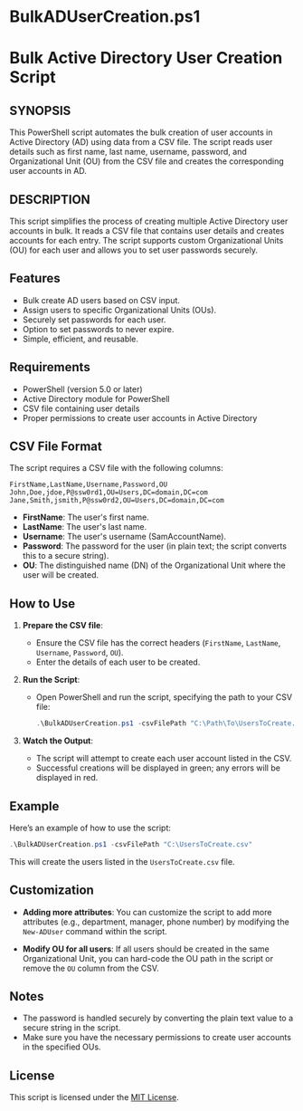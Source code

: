 # BulkADUserCreation.ps1


# Bulk Active Directory User Creation Script

## SYNOPSIS

This PowerShell script automates the bulk creation of user accounts in Active Directory (AD) using data from a CSV file. The script reads user details such as first name, last name, username, password, and Organizational Unit (OU) from the CSV file and creates the corresponding user accounts in AD.

## DESCRIPTION

This script simplifies the process of creating multiple Active Directory user accounts in bulk. It reads a CSV file that contains user details and creates accounts for each entry. The script supports custom Organizational Units (OU) for each user and allows you to set user passwords securely.

## Features

- Bulk create AD users based on CSV input.
- Assign users to specific Organizational Units (OUs).
- Securely set passwords for each user.
- Option to set passwords to never expire.
- Simple, efficient, and reusable.

## Requirements

- PowerShell (version 5.0 or later)
- Active Directory module for PowerShell
- CSV file containing user details
- Proper permissions to create user accounts in Active Directory

## CSV File Format

The script requires a CSV file with the following columns:

```csv
FirstName,LastName,Username,Password,OU
John,Doe,jdoe,P@ssw0rd1,OU=Users,DC=domain,DC=com
Jane,Smith,jsmith,P@ssw0rd2,OU=Users,DC=domain,DC=com
```

- **FirstName**: The user's first name.
- **LastName**: The user's last name.
- **Username**: The user's username (SamAccountName).
- **Password**: The password for the user (in plain text; the script converts this to a secure string).
- **OU**: The distinguished name (DN) of the Organizational Unit where the user will be created.

## How to Use

1. **Prepare the CSV file**:
   - Ensure the CSV file has the correct headers (`FirstName`, `LastName`, `Username`, `Password`, `OU`).
   - Enter the details of each user to be created.

2. **Run the Script**:
   - Open PowerShell and run the script, specifying the path to your CSV file:
     ```powershell
     .\BulkADUserCreation.ps1 -csvFilePath "C:\Path\To\UsersToCreate.csv"
     ```

3. **Watch the Output**:
   - The script will attempt to create each user account listed in the CSV.
   - Successful creations will be displayed in green; any errors will be displayed in red.

## Example

Here’s an example of how to use the script:

```powershell
.\BulkADUserCreation.ps1 -csvFilePath "C:\UsersToCreate.csv"
```

This will create the users listed in the `UsersToCreate.csv` file.

## Customization

- **Adding more attributes**: You can customize the script to add more attributes (e.g., department, manager, phone number) by modifying the `New-ADUser` command within the script.
  
- **Modify OU for all users**: If all users should be created in the same Organizational Unit, you can hard-code the OU path in the script or remove the `OU` column from the CSV.

## Notes

- The password is handled securely by converting the plain text value to a secure string in the script.
- Make sure you have the necessary permissions to create user accounts in the specified OUs.

## License

This script is licensed under the [MIT License](LICENSE).

